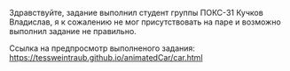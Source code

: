 Здравствуйте, задание выполнил студент группы ПОКС-31 Кучков Владислав, я к сожалению не мог присутствовать на паре и возможно выполнил задание не правильно.

Ссылка на предпросмотр выполненого задания: https://tessweintraub.github.io/animatedCar/car.html
